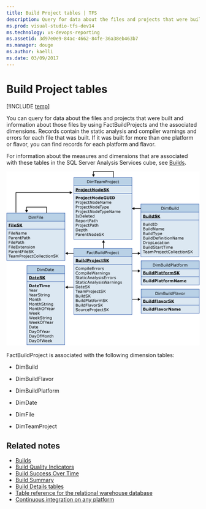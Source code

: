 ```yaml
---
title: Build Project tables | TFS
description: Query for data about the files and projects that were built and information about those files  
ms.prod: visual-studio-tfs-dev14
ms.technology: vs-devops-reporting
ms.assetid: 3d97e0e9-84ac-4662-84fe-36a38eb463b7
ms.manager: douge
ms.author: kaelli
ms.date: 03/09/2017
---
```

# Build Project tables 

[!INCLUDE [temp](../_shared/tfs-header-17-15.md)]

You can query for data about the files and projects that were built and information about those files by using FactBuildProjects and the associated dimensions. Records contain the static analysis and compiler warnings and errors for each file that was built. If it was built for more than one platform or flavor, you can find records for each platform and flavor.  
  
 For information about the measures and dimensions that are associated with these tables in the SQL Server Analysis Services cube, see [Builds](perspective-build-analyze-report-build-details-coverage.md).  
  
 ![Tables for Source Projects in a Build](_img/teamproj_factbuildproject.png "TeamProj_FactBuildProject")  
  
 FactBuildProject is associated with the following dimension tables:  
  
-   DimBuild  
  
-   DimBuildFlavor  
  
-   DimBuildPlatform  
  
-   DimDate  
  
-   DimFile  
  
-   DimTeamProject  
  
## Related notes
-  [Builds](perspective-build-analyze-report-build-details-coverage.md)   
-  [Build Quality Indicators](build-quality-indicators-report.md)   
-  [Build Success Over Time](build-success-over-time-report.md)   
-  [Build Summary](build-summary-report.md)   
-  [Build Details tables](table-reference-build-details.md)   
-  [Table reference for the relational warehouse database](table-reference-relational-warehouse-database.md) 
- [Continuous integration on any platform](../../build-release/overview.md)   
